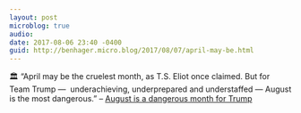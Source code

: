 ```yaml
---
layout: post
microblog: true
audio: 
date: 2017-08-06 23:40 -0400
guid: http://benhager.micro.blog/2017/08/07/april-may-be.html
---
```

🏛 “April may be the cruelest month, as T.S. Eliot once claimed. But for Team Trump —  underachieving, underprepared and understaffed — August is the most dangerous.” – [August is a dangerous month for Trump](https://www.washingtonpost.com/amphtml/opinions/august-is-a-dangerous-month-for-trump/2017/08/06/f64baa56-7879-11e7-9eac-d56bd5568db8_story.html)
